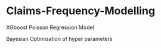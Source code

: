 # Claims-Frequency-Modelling
XGboost Poisson Regression Model

Bayesian Optimisation of hyper parameters
